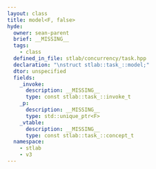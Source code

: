 ```yaml
---
layout: class
title: model<F, false>
hyde:
  owner: sean-parent
  brief: __MISSING__
  tags:
    - class
  defined_in_file: stlab/concurrency/task.hpp
  declaration: "\nstruct stlab::task_::model;"
  dtor: unspecified
  fields:
    _invoke:
      description: __MISSING__
      type: const stlab::task_::invoke_t
    _p:
      description: __MISSING__
      type: std::unique_ptr<F>
    _vtable:
      description: __MISSING__
      type: const stlab::task_::concept_t
  namespace:
    - stlab
    - v3
---
```

